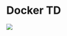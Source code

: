 # Docker TD
![](https://github.com/KnightNiwrem/docker-td/workflows/.github/workflows/main.yml/badge.svg)